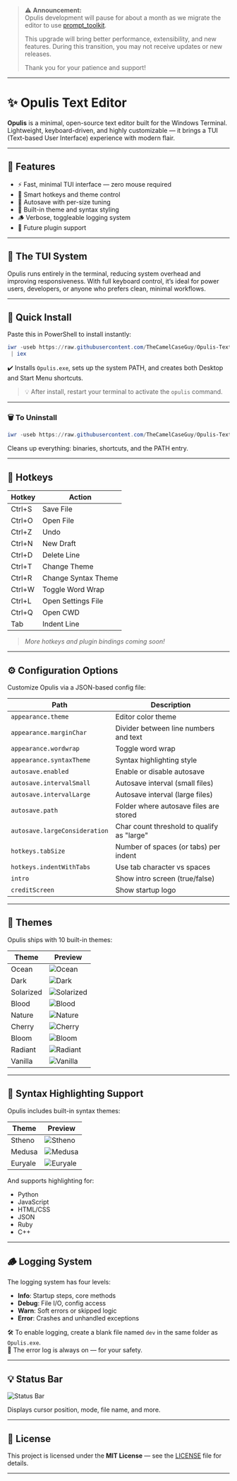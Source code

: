 > ⚠️ **Announcement:**  
> Opulis development will pause for about a month as we migrate the editor to use [prompt_toolkit](https://github.com/prompt-toolkit/python-prompt-toolkit).  
>  
> This upgrade will bring better performance, extensibility, and new features. During this transition, you may not receive updates or new releases.  
>  
> Thank you for your patience and support!

---


# ✨ Opulis Text Editor

**Opulis** is a minimal, open-source text editor built for the Windows Terminal. Lightweight, keyboard-driven, and highly customizable — it brings a TUI (Text-based User Interface) experience with modern flair.

---

## 📜 Features

- ⚡ Fast, minimal TUI interface — zero mouse required  
- 🧠 Smart hotkeys and theme control  
- 💾 Autosave with per-size tuning  
- 🎨 Built-in theme and syntax styling  
- 🪵 Verbose, toggleable logging system  
- 🔌 Future plugin support

---

## 🧱 The TUI System

Opulis runs entirely in the terminal, reducing system overhead and improving responsiveness. With full keyboard control, it’s ideal for power users, developers, or anyone who prefers clean, minimal workflows.

---

## 🚀 Quick Install

Paste this in PowerShell to install instantly:

```powershell
iwr -useb https://raw.githubusercontent.com/TheCamelCaseGuy/Opulis-Text-Editor/main/installer/installer.bat -OutFile "$env:TEMP\opulis_installer.bat"; & "$env:TEMP\opulis_installer.bat"
 | iex
```

✔️ Installs `Opulis.exe`, sets up the system PATH, and creates both Desktop and Start Menu shortcuts.

> 💡 After install, restart your terminal to activate the `opulis` command.

---

### 🗑️ To Uninstall

```powershell
iwr -useb https://raw.githubusercontent.com/TheCamelCaseGuy/Opulis-Text-Editor/main/installer/uninstaller.bat -OutFile "$env:TEMP\opulis_uninstaller.bat"; & "$env:TEMP\opulis_uninstaller.bat"

```

Cleans up everything: binaries, shortcuts, and the PATH entry.

---

## 🎹 Hotkeys

| Hotkey     | Action                 |
|------------|------------------------|
| Ctrl+S     | Save File              |
| Ctrl+O     | Open File              |
| Ctrl+Z     | Undo                   |
| Ctrl+N     | New Draft              |
| Ctrl+D     | Delete Line            |
| Ctrl+T     | Change Theme           |
| Ctrl+R     | Change Syntax Theme    |
| Ctrl+W     | Toggle Word Wrap       |
| Ctrl+L     | Open Settings File     |
| Ctrl+Q     | Open CWD               |
| Tab        | Indent Line            |

> *More hotkeys and plugin bindings coming soon!*

---

## ⚙️ Configuration Options

Customize Opulis via a JSON-based config file:

| Path                          | Description                                   |
|-------------------------------|-----------------------------------------------|
| `appearance.theme`            | Editor color theme                            |
| `appearance.marginChar`       | Divider between line numbers and text         |
| `appearance.wordwrap`         | Toggle word wrap                              |
| `appearance.syntaxTheme`      | Syntax highlighting style                     |
| `autosave.enabled`            | Enable or disable autosave                    |
| `autosave.intervalSmall`      | Autosave interval (small files)               |
| `autosave.intervalLarge`      | Autosave interval (large files)               |
| `autosave.path`               | Folder where autosave files are stored        |
| `autosave.largeConsideration`| Char count threshold to qualify as "large"    |
| `hotkeys.tabSize`            | Number of spaces (or tabs) per indent         |
| `hotkeys.indentWithTabs`      | Use tab character vs spaces                   |
| `intro`                       | Show intro screen (true/false)                |
| `creditScreen`                | Show startup logo                             |

---

## 🎨 Themes

Opulis ships with 10 built-in themes:

| Theme       | Preview                             |
|-------------|--------------------------------------|
| Ocean       | ![Ocean](/examples/ocean.png)        |
| Dark        | ![Dark](/examples/dark.png)          |
| Solarized   | ![Solarized](/examples/solarized.png)|
| Blood       | ![Blood](/examples/blood.png)        |
| Nature      | ![Nature](/examples/nature.png)      |
| Cherry      | ![Cherry](/examples/cherry.png)      |
| Bloom       | ![Bloom](/examples/bloom.png)        |
| Radiant     | ![Radiant](/examples/radiant.png)    |
| Vanilla     | ![Vanilla](/examples/vanilla.png)    |

---

## 🧠 Syntax Highlighting Support

Opulis includes built-in syntax themes:

| Theme      | Preview                           |
|------------|------------------------------------|
| Stheno     | ![Stheno](/examples/stheno.png)    |
| Medusa     | ![Medusa](/examples/medusa.png)    |
| Euryale    | ![Euryale](/examples/euryale.png)  |

And supports highlighting for:

- Python
- JavaScript
- HTML/CSS
- JSON
- Ruby
- C++

---

## 🪵 Logging System

The logging system has four levels:

- **Info**: Startup steps, core methods  
- **Debug**: File I/O, config access  
- **Warn**: Soft errors or skipped logic  
- **Error**: Crashes and unhandled exceptions  

🛠 To enable logging, create a blank file named `dev` in the same folder as `Opulis.exe`.  
🧱 The error log is always on — for your safety.

---

## 💡 Status Bar
![Status Bar](/examples/statusbar.png)

Displays cursor position, mode, file name, and more.

---

## 📄 License

This project is licensed under the **MIT License** — see the [LICENSE](LICENSE) file for details.

---

